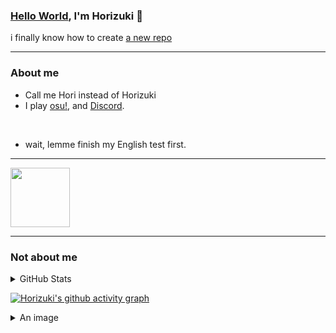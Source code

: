 ### [Hello World](https://guides.github.com/activities/hello-world/), I'm Horizuki 👋
i finally know how to create [a new repo](https://github.com/new)

---

### About me
- Call me Hori instead of Horizuki
- I play [osu!](https://osu.ppy.sh/home), and [Discord](https://discord.com).
</br>

- wait, lemme finish my English test first.

---

<a href="https://discord.com/users/350144899489857536">
<img height="95px" src="https://discord.c99.nl/widget/theme-4/350144899489857536.png" />
</a>

---

### Not about me

<details> 
  <summary>GitHub Stats</summary>
  <br/>
  
[![Horizuki](https://github-readme-stats.vercel.app/api/top-langs/?username=Horizuki&&theme=tokyonight&title_color=fce9ed)](https://github.com/anuraghazra/github-readme-stats)

[![Horizuki](https://github-readme-stats.vercel.app/api?username=Horizuki&count_private=true&show_icons=true&theme=tokyonight&title_color=fce9ed)](https://github.com/anuraghazra/github-readme-stats)

[![Horizuki](https://github-readme-streak-stats.herokuapp.com?user=Horizuki&theme=tokyonight)](https://git.io/streak-stats)
  <br/>
</details>

[![Horizuki's github activity graph](https://github-readme-activity-graph.cyclic.app/graph?username=Horizuki&color=fce9ed&point=ffffff&theme=material-palenight)](https://github.com/ashutosh00710/github-readme-activity-graph)

<details> 
  <summary>An image</summary>
  <br/>
  
[![Excalibur ~Revived resolution~](https://i.imgur.com/FHqsflN.jpeg)](https://osu.ppy.sh/b/2099172)
</details>

